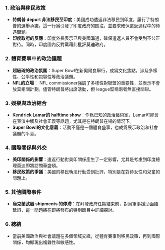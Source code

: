 ### 1. **政治與移民政策**
   - **特朗普 deport 非法移民至印度**：美國成功遣返非法移民到印度，履行了特朗普的選舉承諾。這一行爲引發了印度政府的關注，並要求確保遣返過程中的待遇問題。
   - **印度政府的反應**：印度外長表示已與美國溝通，確保遣返人員不會受到不公正對待。同時，印度國內反對黨藉此批評莫迪政府。

### 2. **體育賽事中的政治議題**
   - **超級碗的政治氛圍**：Super Bowl在新奧爾良舉行，成爲文化焦點，涉及多樣性、公平性和包容性等政治議題。
   - **NFL的立場**： NFL commissioner強調了多樣性對聯盟的重要性，並表示不會放棄相關計劃。儘管特朗普將出席活動，但 league堅稱兩者無直接關聯。

### 3. **娛樂與政治結合**
   - **Kendrick Lamar的 halftime show**：作爲已知的政治藝術家，Lamar可能會在表演中觸及社會正義等話題，尤其是在特朗普在場的情況下。
   - **Super Bowl的文化意義**：活動不僅是一個體育盛事，也成爲展示政治和社會議題的平臺。

### 4. **國際關係與外交**
   - **美印關係的影響**：遣返行動對美印關係產生了一定影響，尤其是考慮到印度總理莫迪即將訪問華盛頓。
   - **移民政策的爭議**：美國的移民執法行動受到批評，特別是在對待女性和兒童的問題上。

### 5. **其他國際事件**
   - **烏克蘭武器 shipments 的停滯**：在拜登政府任期結束前，對烏軍事援助面臨延誤，這一問題將在即將發布的特別節目中詳細探討。

### 6. **總結**
   - 當前美國政治與社會議題在多個領域交織，從體育賽事到移民政策，再到國際關係，均顯現出複雜性和敏感性。